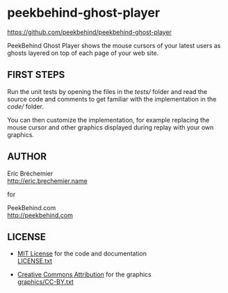 peekbehind-ghost-player
=======================
https://github.com/peekbehind/peekbehind-ghost-player

PeekBehind Ghost Player shows the mouse cursors of your latest users
as ghosts layered on top of each page of your web site.

FIRST STEPS
-----------

Run the unit tests by opening the files in the *tests/* folder
and read the source code and comments to get familiar with the
implementation in the *code/* folder.

You can then customize the implementation, for example replacing
the mouse cursor and other graphics displayed during replay with
your own graphics.

AUTHOR
------

  Eric Bréchemier  
  http://eric.brechemier.name

  for

  PeekBehind.com  
  http://peekbehind.com

LICENSE
-------

  * [MIT License][MIT] for the code and documentation  
    [LICENSE.txt](LICENSE.txt)

  * [Creative Commons Attribution][CC-BY] for the graphics  
    [graphics/CC-BY.txt](graphics/CC-BY.txt)

  [MIT]: http://en.wikipedia.org/wiki/MIT_License "MIT License on Wikipedia"
  [CC-BY]: http://creativecommons.org/licenses/by/3.0/deed.en_US

